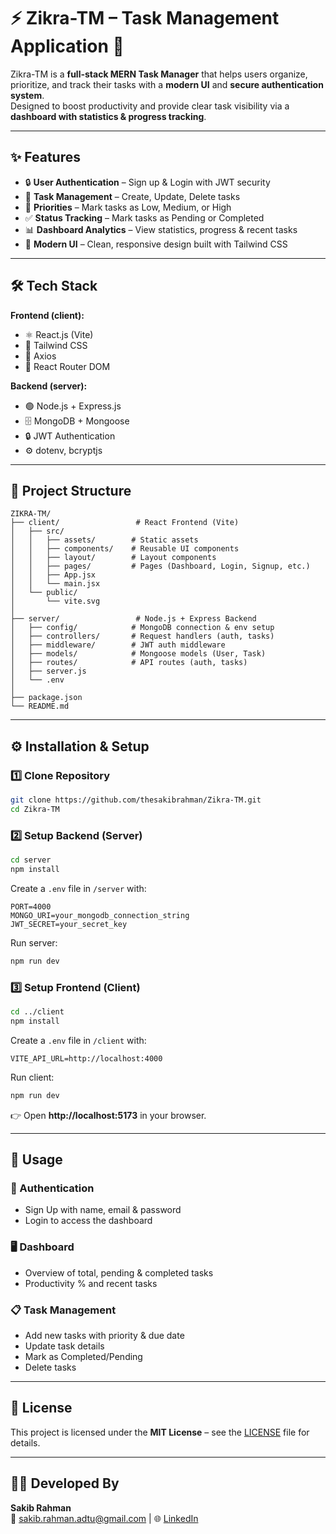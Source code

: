 # ⚡ Zikra-TM – Task Management Application 📝  

Zikra-TM is a **full-stack MERN Task Manager** that helps users organize, prioritize, and track their tasks with a **modern UI** and **secure authentication system**.  
Designed to boost productivity and provide clear task visibility via a **dashboard with statistics & progress tracking**.

---

## ✨ Features  

- 🔒 **User Authentication** – Sign up & Login with JWT security  
- 📝 **Task Management** – Create, Update, Delete tasks  
- 🎯 **Priorities** – Mark tasks as Low, Medium, or High  
- ✅ **Status Tracking** – Mark tasks as Pending or Completed  
- 📊 **Dashboard Analytics** – View statistics, progress & recent tasks  
- 🎨 **Modern UI** – Clean, responsive design built with Tailwind CSS  
  
---

## 🛠️ Tech Stack  

**Frontend (client):**  
- ⚛️ React.js (Vite)  
- 🎨 Tailwind CSS  
- 🔄 Axios  
- 🔗 React Router DOM  

**Backend (server):**  
- 🟢 Node.js + Express.js  
- 🗄️ MongoDB + Mongoose  
- 🔒 JWT Authentication  
- ⚙️ dotenv, bcryptjs  

---

## 📂 Project Structure  

```
ZIKRA-TM/
├── client/                 # React Frontend (Vite)
│   ├── src/
│   │   ├── assets/        # Static assets
│   │   ├── components/    # Reusable UI components
│   │   ├── layout/        # Layout components
│   │   ├── pages/         # Pages (Dashboard, Login, Signup, etc.)
│   │   ├── App.jsx
│   │   └── main.jsx
│   └── public/
│       └── vite.svg
│
├── server/                 # Node.js + Express Backend
│   ├── config/            # MongoDB connection & env setup
│   ├── controllers/       # Request handlers (auth, tasks)
│   ├── middleware/        # JWT auth middleware
│   ├── models/            # Mongoose models (User, Task)
│   ├── routes/            # API routes (auth, tasks)
│   ├── server.js
│   └── .env
│
├── package.json
└── README.md
```

---

## ⚙️ Installation & Setup  

### 1️⃣ Clone Repository  
```bash
git clone https://github.com/thesakibrahman/Zikra-TM.git
cd Zikra-TM
```

### 2️⃣ Setup Backend (Server)  
```bash
cd server
npm install
```
Create a `.env` file in `/server` with:  
```env
PORT=4000
MONGO_URI=your_mongodb_connection_string
JWT_SECRET=your_secret_key
```
Run server:  
```bash
npm run dev
```

### 3️⃣ Setup Frontend (Client)  
```bash
cd ../client
npm install
```
Create a `.env` file in `/client` with:  
```env
VITE_API_URL=http://localhost:4000
```
Run client:  
```bash
npm run dev
```

👉 Open **http://localhost:5173** in your browser.  

---

## 📱 Usage  

### 🔐 Authentication  
- Sign Up with name, email & password  
- Login to access the dashboard  

### 🖥️ Dashboard  
- Overview of total, pending & completed tasks  
- Productivity % and recent tasks  

### 📋 Task Management  
- Add new tasks with priority & due date  
- Update task details  
- Mark as Completed/Pending  
- Delete tasks    

---

## 📝 License  
This project is licensed under the **MIT License** – see the [LICENSE](LICENSE) file for details.  

---

## 👨‍💻 Developed By  
**Sakib Rahman**    
📧 sakib.rahman.adtu@gmail.com | 🌐 [LinkedIn](www.linkedin.com/in/sakib-profile)
